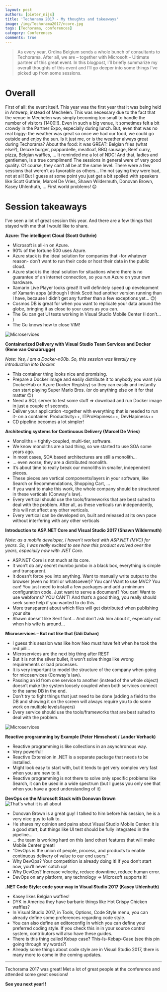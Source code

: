 ```yaml
---
layout: post
authors: [pieter_nijs]
title: 'Techorama 2017 - My thoughts and takeaways'
image: /img/Techorama2017/ncore.jpg
tags: [Techorama, conferences]
category: Conferences
comments: true
---
```

> As every year, Ordina Belgium sends a whole bunch of consultants to Techorama. After all, we are – together with Microsoft – Ultimate partner of this great event.
In this blogpost, I’ll briefly summarize my overall thoughts of this event and I’ll go deeper into some things I’ve picked up from some sessions.

# Overall
First of all: the event itself. This year was the first year that it was being held in Antwerp, instead of Mechelen. This was necessary due to the fact that the venue in Mechelen was simply becoming too small to handle the number of visitors (1400!!). Even in such a big venue, it sometimes felt a bit crowdy in the Partner Expo, especially during lunch. But, even that was no real biggy: the weather was great so once we had our food, we could go outside and enjoy the sun. Is it just me, or is the weather always great during Techorama? 
About the food: it was GREAT: Belgian fries (what else?), Deluxe burger, pappardelle, meatloaf, BBQ sausage, Beef curry, pizza, Belgian waffles, … It reminded me a lot of NDC! And that, ladies and gentlemen, is a true compliment!
The sessions in general were of very good quality. Of course, they can’t all be at the same level. There were a few sessions that weren’t as favorable as others… I’m not saying they were bad, not at all! But I guess at some point you just get a bit spoiled with speakers like Scott Guthrie, Marcel De Vries, Shawn Wildermuth, Donovan Brown, Kasey Uhlenhuth, … First world problems! 😊

# Session takeaways
I’ve seen a lot of great session this year. And there are a few things that stayed with me that I would like to share.

**Azure: The intelligent Cloud (Scott Guthrie)**
- Microsoft is all-in on Azure.
- 90% of the fortune 500 uses Azure.
- Azure stack is the ideal solution for companies that -for whatever reason- don’t want to run their code or host their data in the public cloud. 
- Azure stack is the ideal solution for situations where there is no guarantee of an internet connection, so you run Azure on your own hardware.
- Xamarin Live Player looks great! It will definitely speed up development of Xamarin apps (although I think Scott had another version running than I have, because I didn’t get any further than a few exceptions yet… 😉)
- Cosmos DB is great for when you want to replicate your data around the globe, bringing it as close to your users as you can.
- The Gu can get UI tests working in Visual Studio Mobile Center (I don’t… )
- The Gu knows how to close VIM!

![Microservices](/img/Techorama2017/thegu.jpg)

**Containerized Delivery with Visual Studio Team Services and Docker (Rene van Osnabrugge)**

*Note: Yes, I am a Docker-n00b. So, this session was literally my introduction into Docker.*

- This container thing looks nice and promising.
- Prepare a Docker image and easily distribute it to anybody you want (via DockerHub or Azure Docker Registry) so they can easily and instantly can start playing Super Mario Bros. (or do anything else on it for that matter 😉)
- Need a SQL server to test some stuff => download and run Docker image in just a couple of seconds.
- Deliver your application -together with everything that is needed to run it- on a container. Productivity++, ITProHapiness++, DevHapiness++
- CD pipeline becomes a lot simpler!

**Architecting systems for Continuous Delivery (Marcel De Vries)**
- Monoliths = tightly-coupled, multi-tier, software.
- We know monoliths are a bad thing, so we started to use SOA some years ago.
- In most cases, SOA based architectures are still a monolith…
- … even worse; they are a distributed monolith.
- It’s about time to really break our monoliths in smaller, independent pieces.
- These pieces are vertical components/layers in your software, like Search or Recommendations, Shopping Cart, …
- If you want to make this work, the whole company should be structured in these verticals (Conway's law).
- Every vertical should use the tools/frameworks that are best suited to deal with the problem. After all, as these verticals run independently, this will not affect any other verticals.
- Every vertical can be developed on, built and released at its own pace without interfering with any other verticals

**Introduction to ASP.NET Core and Visual Studio 2017 (Shawn Wildermuth)**

*Note: as a mobile developer, I haven’t worked with ASP.NET (MVC) for years. So, I was really excited to see how this product evolved over the years, especially now with .NET Core.*

- ASP.NET Core is not much at its core.
- It won’t do any secret mumbo jumbo in a black box, everything is simple and transparent.
- It doesn’t force you into anything. Want to manually write output to the browser (even no html or whatsoever)? You can! Want to use MVC? You can! You just need to install a few packages and add a minimum configuration code. Just want to serve a document? You can! Want to use webforms? YOU CAN’T! And that’s a good thing, you really should seek some help if you wanted to do this.
- More transparent about which files will get distributed when publishing your site
- Shawn doesn’t like Serif font… And don’t ask him about it, especially not when his wife is around…

**Microservices – But not like that (Udi Dahan)**
- I guess this session was like how Neo must have felt when he took the red pill… 
- Microservices are the next big thing after REST
- But it is not the silver bullet, it won’t solve things like wrong requirements or bad processes.
- It is very important to model the structure of the company when going for micoservices (Conway's law).
- Passing an id from one service to another (instead of the whole object) doesn’t make the system loosely coupled when both services connect to the same DB in the end.
- Don’t try to fight things that just need to be done (adding a field to the DB and showing it on the screen will always require you to do some work on multiple levels/layers)
- Every service should use the tools/frameworks that are best suited to deal with the problem.

![Microservices](/img/Techorama2017/microservices.jpg)

**Reactive programming by Example (Peter Himschoot / Lander Verhack)**
- Reactive programming is like collections in an asynchronous way.
- Very powerful!
- Reactive Extension in .NET is a separate package that needs to be installed.
- Might look easy to start with, but it tends to get very complex very fast when you are new to it.
- Reactive programming is not there to solve only specific problems like Search, it can be used in a wide spectrum (but I guess you only see that when you have a good understanding of it)

**DevOps on the Microsoft Stack with Donovan Brown**
![That's what it is all about](/img/Techorama2017/devops.jpg)
- Donovan Brown is a great guy! I talked to him before his session, he is a very nice guy to talk to.
- He shares my opinion and pains about Visual Studio Mobile Center: it is a good start, but things like UI test should be fully integrated in the pipeline…
- … the team is working hard on this (and other) features that will make Mobile Center great!
- “DevOps is the union of people, process, and products to enable continuous delivery of value to our end users.”
- Why DevOps? Your competition is already doing it! If you don’t start now, you’ll never catch up!
- Why DevOps? Increase velocity, reduce downtime, reduce human error.
- DevOps on any platform, any technology => Microsoft supports it!

**.NET Code Style: code your way in Visual Studio 2017 (Kasey Uhlenhuth)**
- Kasey likes Belgian waffles!
- DYK in America they have barbaric things like Hot Crispy Chicken waffles?
- In Visual Studio 2017, in Tools, Options, Code Style menu, you can already define some preferences regarding code style.
- You can also define an editorconfig in which you can define your preferred coding style. If you check this in in your source control system, contributors will also have these guides.
- There is this thing called Kebap case? This-Is-Kebap-Case (see this pin going through my words?)
- Already some things about code style are in Visual Studio 2017, there is many more to come in the coming updates.

----------

Techorama 2017 was great! Met a lot of great people at the conference and attended some great sessions! 

**See you next year!!**
